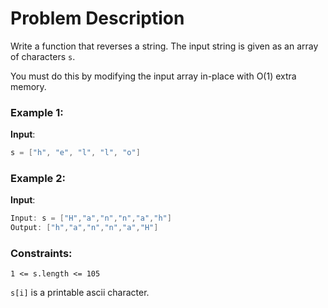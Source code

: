# Problem Description

Write a function that reverses a string. The input string is given as an array of characters `s`.

You must do this by modifying the input array in-place with O(1) extra memory.

### Example 1:

**Input**: 
```c++
s = ["h", "e", "l", "l", "o"]
```


### Example 2:


**Input**: 
```c++
Input: s = ["H","a","n","n","a","h"]
Output: ["h","a","n","n","a","H"]
```

### Constraints:
```
1 <= s.length <= 105
```

```s[i]``` 
is a printable ascii character.
